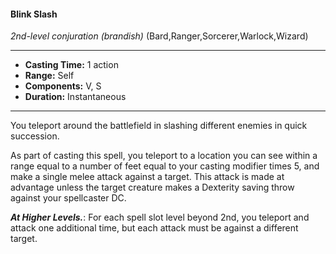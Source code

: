#### Blink Slash
*2nd-level conjuration* *(brandish)* (Bard,Ranger,Sorcerer,Warlock,Wizard)
___
- **Casting Time:** 1 action
- **Range:** Self
- **Components:** V, S
- **Duration:** Instantaneous
---
You teleport around the battlefield in slashing different enemies in quick succession. 

As part of casting this spell, you teleport to a location you can see within a range equal to a number of feet equal to your casting modifier times 5, and make a single melee attack against a target. This attack is made at advantage unless the target creature makes a Dexterity saving throw against your spellcaster DC.

***​At Higher Levels​.***: For each spell slot level beyond 2nd, you teleport and attack one additional time, but each attack must be against a different target.
